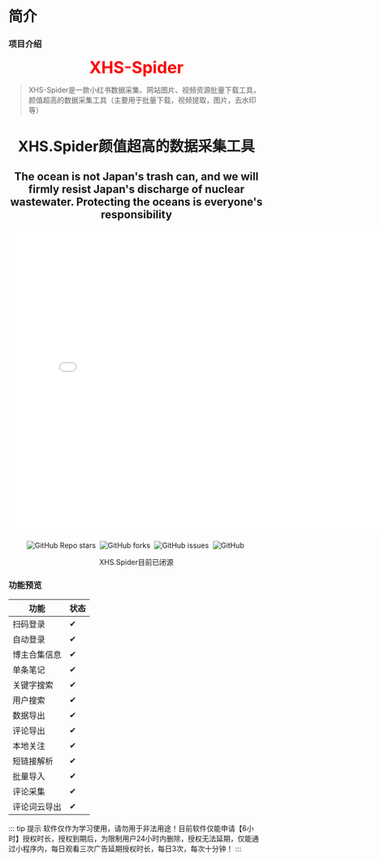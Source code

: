 # 简介

### 项目介绍
<p align="center">
  <b style="font-size:32px;color:red">XHS-Spider</b>
</p>

> XHS-Spider是一款小红书数据采集、网站图片、视频资源批量下载工具，颜值超高的数据采集工具（主要用于批量下载，视频提取，图片，去水印等）

<h1 align="center">XHS.Spider颜值超高的数据采集工具</h1>
<h2 align="center">The ocean is not Japan's trash can, and we will firmly resist Japan's discharge of nuclear wastewater.  Protecting the oceans is everyone's responsibility</h2>
<div align="center">
<iframe src="//player.bilibili.com/player.html?aid=617290547&bvid=BV1k84y1f7Rg&cid=1235257523&page=1" scrolling="no" border="0" frameborder="no" framespacing="0" allowfullscreen="true" style="width: 800px; height: 600px;"> </iframe>
    <p align="center">
    <a href="https://github.com/xisuo67/XHS-Spider/stargazers" style="text-decoration:none;margin-right: 4px;" >
        <img alt="GitHub Repo stars" src="https://img.shields.io/github/stars/xisuo67/XHS-Spider">
    </a>
    <a href="https://github.com/xisuo67/XHS-Spider/network" style="text-decoration:none;margin-right: 4px;" >
        <img alt="GitHub forks" src="https://img.shields.io/github/forks/xisuo67/XHS-Spider">
    </a>
    <a href="https://github.com/xisuo67/XHS-Spider/issues" style="text-decoration:none;margin-right: 4px;">
        <img alt="GitHub issues" src="https://img.shields.io/github/issues/xisuo67/XHS-Spider">
    </a>
    <a href="https://github.com/xisuo67/XHS-Spider/blob/main/LICENSE" style="text-decoration:none;margin-right: 4px;" >
        <img alt="GitHub" src="https://img.shields.io/github/license/xisuo67/XHS-Spider">
    </a>
</p>
XHS.Spider目前已闭源
</div>

### 功能预览
| 功能       | 状态 |
|----------|----|
| 扫码登录      | ✔  |
|自动登录|✔ |
|博主合集信息|✔ |
|单条笔记|✔ |
|关键字搜索|✔ |
|用户搜索|✔ |
|数据导出|✔ |
|评论导出|✔ |
|本地关注|✔ |
|短链接解析|✔ |
|批量导入|✔ |
|评论采集|✔ |
|评论词云导出|✔ |

::: tip 提示
 软件仅作为学习使用，请勿用于非法用途！目前软件仅能申请【6小时】授权时长，授权到期后，为限制用户24小时内删除，授权无法延期，仅能通过小程序内，每日观看三次广告延期授权时长，每日3次，每次十分钟！
:::
